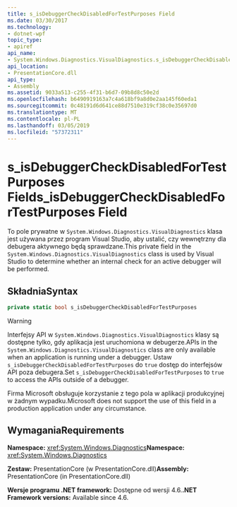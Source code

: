 ```yaml
---
title: s_isDebuggerCheckDisabledForTestPurposes Field
ms.date: 03/30/2017
ms.technology:
- dotnet-wpf
topic_type:
- apiref
api_name:
- System.Windows.Diagnostics.VisualDiagnostics.s_isDebuggerCheckDisabledForTestPurposes
api_location:
- PresentationCore.dll
api_type:
- Assembly
ms.assetid: 9033a513-c255-4f31-b6d7-09b8d8c50e2d
ms.openlocfilehash: b6490919163a7c4a618bf9a8d0e2aa145f60eda1
ms.sourcegitcommit: 0c48191d6d641ce88d7510e319cf38c0e35697d0
ms.translationtype: MT
ms.contentlocale: pl-PL
ms.lasthandoff: 03/05/2019
ms.locfileid: "57372311"
---
```

# <a name="sisdebuggercheckdisabledfortestpurposes-field"></a><span data-ttu-id="bb56b-102">s_isDebuggerCheckDisabledForTestPurposes Field</span><span class="sxs-lookup"><span data-stu-id="bb56b-102">s_isDebuggerCheckDisabledForTestPurposes Field</span></span>

<span data-ttu-id="bb56b-103">To pole prywatne w `System.Windows.Diagnostics.VisualDiagnostics` klasa jest używana przez program Visual Studio, aby ustalić, czy wewnętrzny dla debugera aktywnego będą sprawdzane.</span><span class="sxs-lookup"><span data-stu-id="bb56b-103">This private field in the `System.Windows.Diagnostics.VisualDiagnostics` class is used by Visual Studio to determine whether an internal check for an active debugger will be performed.</span></span>

## <a name="syntax"></a><span data-ttu-id="bb56b-104">Składnia</span><span class="sxs-lookup"><span data-stu-id="bb56b-104">Syntax</span></span>

```csharp
private static bool s_isDebuggerCheckDisabledForTestPurposes
```

> [!WARNING]
> <span data-ttu-id="bb56b-105">Interfejsy API w `System.Windows.Diagnostics.VisualDiagnostics` klasy są dostępne tylko, gdy aplikacja jest uruchomiona w debugerze.</span><span class="sxs-lookup"><span data-stu-id="bb56b-105">APIs in the `System.Windows.Diagnostics.VisualDiagnostics` class are only available when an application is running under a debugger.</span></span> <span data-ttu-id="bb56b-106">Ustaw `s_isDebuggerCheckDisabledForTestPurposes` do `true` dostęp do interfejsów API poza debugera.</span><span class="sxs-lookup"><span data-stu-id="bb56b-106">Set `s_isDebuggerCheckDisabledForTestPurposes` to `true` to access the APIs outside of a debugger.</span></span>
>
> <span data-ttu-id="bb56b-107">Firma Microsoft obsługuje korzystanie z tego pola w aplikacji produkcyjnej w żadnym wypadku.</span><span class="sxs-lookup"><span data-stu-id="bb56b-107">Microsoft does not support the use of this field in a production application under any circumstance.</span></span>

## <a name="requirements"></a><span data-ttu-id="bb56b-108">Wymagania</span><span class="sxs-lookup"><span data-stu-id="bb56b-108">Requirements</span></span>

<span data-ttu-id="bb56b-109">**Namespace:** <xref:System.Windows.Diagnostics></span><span class="sxs-lookup"><span data-stu-id="bb56b-109">**Namespace:** <xref:System.Windows.Diagnostics></span></span>

<span data-ttu-id="bb56b-110">**Zestaw:** PresentationCore (w PresentationCore.dll)</span><span class="sxs-lookup"><span data-stu-id="bb56b-110">**Assembly:** PresentationCore (in PresentationCore.dll)</span></span>

<span data-ttu-id="bb56b-111">**Wersje programu .NET framework:** Dostępne od wersji 4.6.</span><span class="sxs-lookup"><span data-stu-id="bb56b-111">**.NET Framework versions:** Available since 4.6.</span></span>